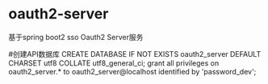 # oauth2-server
基于spring boot2 sso Oauth2 Server服务



#创建API数据库
CREATE DATABASE IF NOT EXISTS oauth2_server DEFAULT CHARSET utf8 COLLATE utf8_general_ci;
grant all privileges on oauth2_server.* to oauth2_server@localhost identified by 'password_dev';